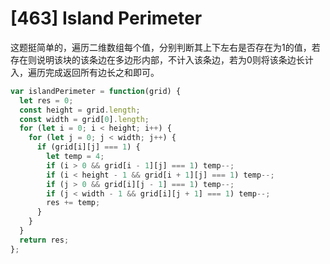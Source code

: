 # [463] Island Perimeter

这题挺简单的，遍历二维数组每个值，分别判断其上下左右是否存在为1的值，若存在则说明该块的该条边在多边形内部，不计入该条边，若为0则将该条边长计入，遍历完成返回所有边长之和即可。

```js
var islandPerimeter = function(grid) {
  let res = 0;
  const height = grid.length;
  const width = grid[0].length;
  for (let i = 0; i < height; i++) {
    for (let j = 0; j < width; j++) {
      if (grid[i][j] === 1) {
        let temp = 4;
        if (i > 0 && grid[i - 1][j] === 1) temp--;
        if (i < height - 1 && grid[i + 1][j] === 1) temp--;
        if (j > 0 && grid[i][j - 1] === 1) temp--;
        if (j < width - 1 && grid[i][j + 1] === 1) temp--;
        res += temp;
      }
    }
  }
  return res;
};
```
